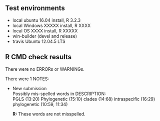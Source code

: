 ## Test environments
* local ubuntu 16.04 install, R 3.2.3
* local Windows XXXXX install, R XXXX
* local OS XXXX install, R XXXXX
* win-builder (devel and release)
* travis Ubuntu 12.04.5 LTS 

## R CMD check results
There were no ERRORs or WARNINGs. 

There were 1 NOTES:

* New submission  
Possibly mis-spelled words in DESCRIPTION:  
  PGLS (13:20)
  Phylogenetic (15:10)
  clades (14:68)
  intraspecific (16:29)
  phylogenetic (10:59, 11:34)
  
  __R:__ These words are not misspelled.